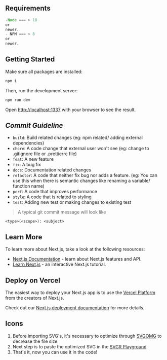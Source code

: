 ## Requirements

```javascript
-Node === > 18
or
newer.
- NPM === > 8
or
newer.
```

## Getting Started

Make sure all packages are installed:

```bash
npm i
```

Then, run the development server:

```bash
npm run dev
```

Open [http://localhost:1337](http://localhost:1337) with your browser to see the result.

## ***Commit Guideline***

- `build`: Build related changes (eg: npm related/ adding external dependencies)
- `chore`: A code change that external user won't see (eg: change to .gitignore file or .prettierrc file)
- `feat`: A new feature
- `fix`: A bug fix
- `docs`: Documentation related changes
- `refactor`: A code that neither fix bug nor adds a feature. (eg: You can use this when there is semantic changes like
  renaming a variable/ function name)
- `perf`: A code that improves performance
- `style`: A code that is related to styling
- `test`: Adding new test or making changes to existing test

> A typical git commit message will look like

```
<type>(<scope>): <subject>
```

## Learn More

To learn more about Next.js, take a look at the following resources:

- [Next.js Documentation](https://nextjs.org/docs) - learn about Next.js features and API.
- [Learn Next.js](https://nextjs.org/learn) - an interactive Next.js tutorial.

## Deploy on Vercel

The easiest way to deploy your Next.js app is to use
the [Vercel Platform](https://vercel.com/new?utm_medium=default-template&filter=next.js&utm_source=create-next-app&utm_campaign=create-next-app-readme)
from the creators of Next.js.

Check out our [Next.js deployment documentation](https://nextjs.org/docs/deployment) for more details.

## Icons

1) Before importing SVG's, it's necessary to optimize through [SVGOMG](https://jakearchibald.github.io/svgomg/)
   to decrease the file size
2) Next step is to paste the optimized SVG in the [SVGR Playground](https://react-svgr.com/playground/)
3) That's it, now you can use it in the code!